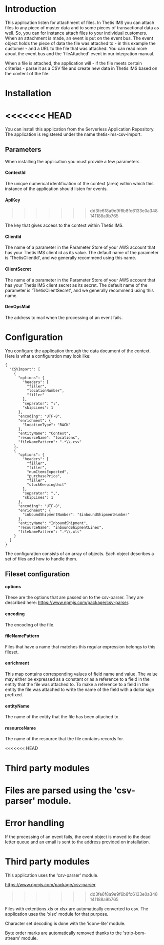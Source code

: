 # Introduction

This application listen for attachment of files. In Thetis IMS you can attach files to any piece of master data and to some pieces of transactional data as well. So, you can for instance attach files to your individual customers. When an attachment is made, an event is put on the event bus. The event object holds the piece of data the file was attached to - in this example the customer - and a URL to the file that was attached. You can read more about the event bus and the 'fileAttached' event in our integration manual.

When a file is attached, the application will - if the file meets certain criterias - parse it as a CSV file and create new data in Thetis IMS based on the content of the file.

# Installation
<<<<<<< HEAD
=======

You can install this application from the Serverless Application Repository. The application is registered under the name thetis-ims-csv-import.

## Parameters

When installing the application you must provide a few parameters.

#### ContextId

The unique numerical identification of the context (area) within which this instance of the application should listen for events.

#### ApiKey
>>>>>>> dd3fe6f8a9e9f6b8fc6133e0a348141188a9b765

The key that gives access to the context within Thetis IMS.

#### ClientId

The name of a parameter in the Parameter Store of your AWS account that has your Thetis IMS client id as its value. The default name of the parameter is 'ThetisClientId', and we generally recommend using this name.

#### ClientSecret

The name of a parameter in the Parameter Store of your AWS account that has your Thetis IMS client secret as its secret. The default name of the parameter is 'ThetisClientSecret', and we generally recommend using this name.

#### DevOpsMail

The address to mail when the processing of an event fails.

# Configuration

You configure the application through the data document of the context. Here is what a configuration may look like:

```
{
  "CSVImport": [
    {
      "options": {
        "headers": [
          "filler",
          "locationNumber",
          "filler"
        ],
        "separator": ";",
        "skipLines": 1
      },
      "encoding": "UTF-8",
      "enrichment": {
        "locationType": "RACK"
      },
      "entityName": "Context",
      "resourceName": "locations",
      "fileNamePattern": ".*\\.csv"
    },
    {
      "options": {
        "headers": [
          "filler",
          "filler",
          "numItemsExpected",
          "purchasePrice",
          "filler",
          "stockKeepingUnit"
        ],
        "separator": ",",
        "skipLines": 1
      },
      "encoding": "UTF-8",
      "enrichment": {
        "inboundShipmentNumber": "$inboundShipmentNumber"
      },
      "entityName": "InboundShipment",
      "resourceName": "inboundShipmentLines",
      "fileNamePattern": ".*\\.xls"
    }
  ]
}
```

The configuration consists of an array of objects. Each object describes a set of files and how to handle them.

## Fileset configuration

#### options

These are the options that are passed on to the csv-parser. They are described here: https://www.npmjs.com/package/csv-parser.

#### encoding

The encoding of the file.

#### fileNamePattern

Files that have a name that matches this regular expression belongs to this fileset. 

#### enrichment

This map contains corresponding values of field name and value. The value may either be expressed as a constant or as a reference to a field in the entity that the file was attached to. To make a reference to a field in the entity the file was attached to write the name of the field with a dollar sign prefixed.

#### entityName

The name of the entity that the file has been attached to.

#### resourceName

The name of the resource that the file contains records for.

<<<<<<< HEAD
# Third party modules

Files are parsed using the 'csv-parser' module.
=======
# Error handling

If the processing of an event fails, the event object is moved to the dead letter queue and an email is sent to the address provided on installation.

# Third party modules

This application uses the 'csv-parser' module.

https://www.npmjs.com/package/csv-parser
>>>>>>> dd3fe6f8a9e9f6b8fc6133e0a348141188a9b765

Files with extentions xls or xlsx are automatically converted to csv. The application uses the 'xlsx' module for that purpose.

Character set decoding is done with the 'iconv-lite' module.

Byte order marks are automatically removed thanks to the 'strip-bom-stream' module.

